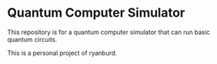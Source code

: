 # Quantum Computer Simulator

This repository is for a quantum computer simulator that can run basic quantum circuits.

This is a personal project of ryanburd.
